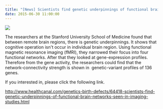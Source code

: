 ```yaml
---
title: "[News] Scientists find genetic underpinnings of functional brain networks seen in imaging studies"
date: 2015-06-30 11:00:00
---
```


![](https://www.healthcanal.com/wp-content/uploads/Default-Featured-Image.webp#50)

The researchers at the Stanford University School of Medicine found that between remote brain regions, there is genetic underpinnings. It shows that cognitive operation isn't occur in individual brain region. Using functional magnetic resonance imaging (fMRI), they narrowed their focus into four functional networks. After that they looked at gene-expression profiles. Therefore from the gene activity, the researchers could find that the network-connectivity strength is shown in  genetic-variant profiles of 136 genes.

If you interested in, please click the following link.

<http://www.healthcanal.com/genetics-birth-defects/64418-scientists-find-genetic-underpinnings-of-functional-brain-networks-seen-in-imaging-studies.html>

